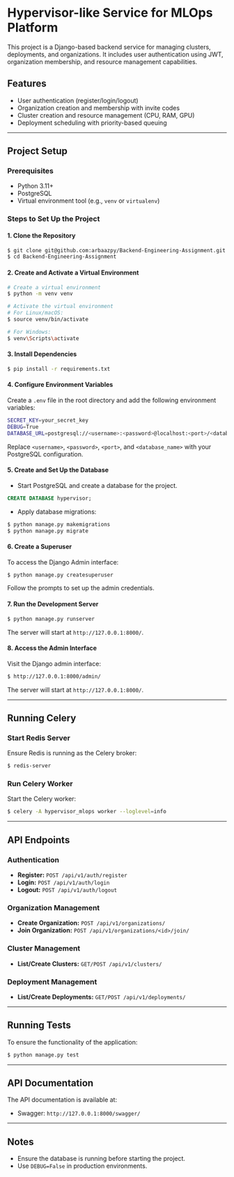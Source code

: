 # Hypervisor-like Service for MLOps Platform

This project is a Django-based backend service for managing clusters, deployments, and organizations. It includes user authentication using JWT, organization membership, and resource management capabilities.

## Features

- User authentication (register/login/logout)
- Organization creation and membership with invite codes
- Cluster creation and resource management (CPU, RAM, GPU)
- Deployment scheduling with priority-based queuing

---

## Project Setup

### Prerequisites

- Python 3.11+
- PostgreSQL
- Virtual environment tool (e.g., `venv` or `virtualenv`)

### Steps to Set Up the Project

#### 1. Clone the Repository
```bash
$ git clone git@github.com:arbaazpy/Backend-Engineering-Assignment.git
$ cd Backend-Engineering-Assignment
```

#### 2. Create and Activate a Virtual Environment
```bash
# Create a virtual environment
$ python -m venv venv

# Activate the virtual environment
# For Linux/macOS:
$ source venv/bin/activate

# For Windows:
$ venv\Scripts\activate
```

#### 3. Install Dependencies
```bash
$ pip install -r requirements.txt
```

#### 4. Configure Environment Variables
Create a `.env` file in the root directory and add the following environment variables:
```bash
SECRET_KEY=your_secret_key
DEBUG=True
DATABASE_URL=postgresql://<username>:<password>@localhost:<port>/<database_name>
```
Replace `<username>`, `<password>`, `<port>`, and `<database_name>` with your PostgreSQL configuration.

#### 5. Create and Set Up the Database
- Start PostgreSQL and create a database for the project.

```sql
CREATE DATABASE hypervisor;
```

- Apply database migrations:
```bash
$ python manage.py makemigrations
$ python manage.py migrate
```

#### 6. Create a Superuser
To access the Django Admin interface:
```bash
$ python manage.py createsuperuser
```
Follow the prompts to set up the admin credentials.


#### 7. Run the Development Server
```bash
$ python manage.py runserver
```

The server will start at `http://127.0.0.1:8000/`.


#### 8. Access the Admin Interface
Visit the Django admin interface:
```bash
$ http://127.0.0.1:8000/admin/
```

The server will start at `http://127.0.0.1:8000/`.

---

## Running Celery

### Start Redis Server
Ensure Redis is running as the Celery broker:
```bash
$ redis-server
```

### Run Celery Worker
Start the Celery worker:
```bash
$ celery -A hypervisor_mlops worker --loglevel=info
```

---

## API Endpoints

### Authentication
- **Register:** `POST /api/v1/auth/register`
- **Login:** `POST /api/v1/auth/login`
- **Logout:** `POST /api/v1/auth/logout`

### Organization Management
- **Create Organization:** `POST /api/v1/organizations/`
- **Join Organization:** `POST /api/v1/organizations/<id>/join/`

### Cluster Management
- **List/Create Clusters:** `GET/POST /api/v1/clusters/`

### Deployment Management
- **List/Create Deployments:** `GET/POST /api/v1/deployments/`

---

## Running Tests
To ensure the functionality of the application:
```bash
$ python manage.py test
```

---

## API Documentation
The API documentation is available at:
- Swagger: `http://127.0.0.1:8000/swagger/`

---

## Notes
- Ensure the database is running before starting the project.
- Use `DEBUG=False` in production environments.
